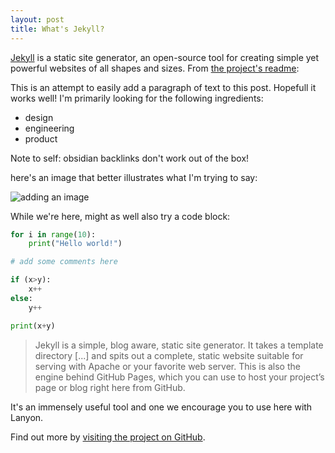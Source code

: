 ```yaml
---
layout: post
title: What's Jekyll?
---
```


[Jekyll](https://jekyllrb.com) is a static site generator, an open-source tool for creating simple yet powerful websites of all shapes and sizes. From [the project's readme](https://github.com/mojombo/jekyll/blob/master/README.markdown):

This is an attempt to easily add a paragraph of text to this post. Hopefull it works well! I'm primarily looking for the following ingredients:
- design
- engineering 
- product

Note to self: obsidian backlinks don't work out of the box!

here's an image that better illustrates what I'm trying to say:

![adding an image](/post-images/test-image.png)


While we're here, might as well also try a code block:
```python
for i in range(10):
	print("Hello world!")

# add some comments here

if (x>y):
	x++
else:
	y++

print(x+y)
```

  > Jekyll is a simple, blog aware, static site generator. It takes a template directory [...] and spits out a complete, static website suitable for serving with Apache or your favorite web server. This is also the engine behind GitHub Pages, which you can use to host your project’s page or blog right here from GitHub.

It's an immensely useful tool and one we encourage you to use here with Lanyon.

Find out more by [visiting the project on GitHub](https://github.com/mojombo/jekyll).
